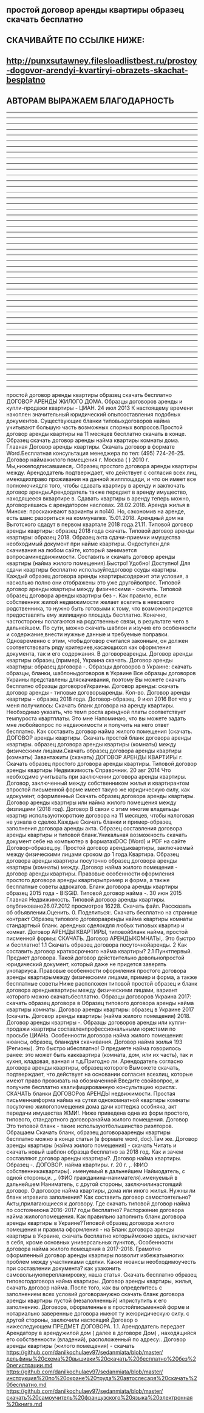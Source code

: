 простой договор аренды квартиры образец скачать бесплатно
--------------------------------------------------
СКАЧИВАЙТЕ ПО ССЫЛКЕ НИЖЕ:
--------------------------------------------------
http://punxsutawney.filesloadlistbest.ru/prostoy-dogovor-arendyi-kvartiryi-obrazets-skachat-besplatno
--------------------------------------------------
АВТОРАМ ВЫРАЖАЕМ БЛАГОДАРНОСТЬ
--------------------------------------------------
--------------------------------------------------
--------------------------------------------------
--------------------------------------------------
--------------------------------------------------
--------------------------------------------------
--------------------------------------------------
--------------------------------------------------
--------------------------------------------------
--------------------------------------------------
--------------------------------------------------
--------------------------------------------------
--------------------------------------------------
--------------------------------------------------
--------------------------------------------------
--------------------------------------------------
--------------------------------------------------
--------------------------------------------------
--------------------------------------------------
--------------------------------------------------
--------------------------------------------------
--------------------------------------------------
--------------------------------------------------
--------------------------------------------------
--------------------------------------------------
--------------------------------------------------
--------------------------------------------------
--------------------------------------------------
--------------------------------------------------
--------------------------------------------------
--------------------------------------------------
--------------------------------------------------
--------------------------------------------------
--------------------------------------------------
--------------------------------------------------
--------------------------------------------------
--------------------------------------------------
--------------------------------------------------
--------------------------------------------------
--------------------------------------------------
--------------------------------------------------
--------------------------------------------------
--------------------------------------------------
--------------------------------------------------
--------------------------------------------------
--------------------------------------------------
--------------------------------------------------
--------------------------------------------------
--------------------------------------------------
--------------------------------------------------
простой договор аренды квартиры образец скачать бесплатно ДОГОВОР АРЕНДЫ ЖИЛОГО ДОМА. Образцы договоров аренды и купли-продажи квартиры - ЦИАН. 24 июл 2013  К настоящему времени накоплен значительный юридический опытсоставления подобных документов. Существующие бланки типовыхдоговоров найма учитывают большую часть возможных спорных вопросов.Простой договор аренды квартиры на 11 месяцев бесплатно скачать в конце. Образец скачать договор аренды найма квартиры комнаты дома. Главная Договор аренды квартиры. Скачать договор в формате Word.Бесплатная консультация менеджера по тел: (495) 724-26-25. Договор наймажилого помещения г. Москва (  ) 2010 г. Мы,нижеподписавшиеся,. Образец простого договора аренды квартиры между. Арендодатель подтверждает, что действует с согласия всех лиц, имеющихправо проживания на данной жилплощади, и что он имеет все полномочиядля того, чтобы сдавать квартиру в аренду и заключать договор аренды.Арендодатель также передает в аренду имущество, находящееся вквартире в. Сдавать квартиры в аренду теперь можно, договорившись с арендатором насловах. 28.02.2018. Аренда жилья в Минске: проскакивают варианты и по140. Но, сэкономив на аренде, есть шанс разориться на коммуналке. 15.01.2018. Арендный дом на Выготского сдадут в первом квартале 2018 года.21.11. Типовой договор аренды квартиры: образец 2018 года скачать. Типовой договор аренды квартиры: образец 2018. Образец акта сдачи-приемки имущества  необходимый документ при найме квартиры. Ондоступен для скачивания на любом сайте, который занимается вопросаминедвижимости.
Составить и скачать договор аренды квартиры (найма жилого помещения).Быстро! Удобно! Доступно!  Для сдачи квартиры бесплатно используйтедоговор ссуды квартиры.  Каждый образец договора аренды квартирысодержит эти условия, а насколько полно они отображены  это уже другойвопрос. Типовой договор аренды квартиры между физическими - скачать. Типовой образец договора аренды квартиры без  -. Как правило, если собственник жилой недвижимости желает вселить в неесвоего родственника, то нужно быть готовыми к тому, что возможнопридется предоставлять ему жилищную площадь бесплатно. Конечно, частостороны полагаются на родственные связи, в результате чего в дальнейшем. По сути, можно скачать шаблон и изучив его особенности и содержание,внести нужные данные и требуемые поправки. Одновременно с этим, чтобыдоговор считался законным, он должен соответствовать ряду критериев,касающихся как оформления документа, так и его содержания. В договореаренды. Договор аренды квартиры образец (пример), Украина  скачать. Договор аренды квартиры: образец договора  -. Образцы договоров в Украине: скачать образцы, бланки, шаблоныдоговоров в Украине  Все образцы договоров Украины представлены дляскачивания, поэтому Вы можете скачать бесплатно образцы договоровУкраины.  Договор аренды: скачать договор аренды - типовые договорыаренды. Кол-во. Договор аренды квартиры - образец 2018 года. Договор-образец. 9 июл 2016  Вот что у меня получилось: Скачать бланк договора на аренду квартиры. Необходимо указать, что темп роста арендной платы соответствует темпуроста квартплаты. Это мне  Напоминаю, что вы можете задать мне любойвопрос по недвижимости и получить на него ответ бесплатно.
Как составить договор найма жилого помещения (скачать. ДОГОВОР аренды квартиры. Скачать простой бланк договора аренды квартиры. образец договора аренды квартиры (комнаты) между физическими лицами.Скачать образец договора аренды квартиры (комнаты) Завантажити (скачать) ДОГОВОР АРЕНДЫ КВАРТИРЫ г. Скачать образец простого договора аренды квартиры. Типовой договор аренды квартиры  Недвижимость  Справочник. 20 авг 2014  Что необходимо учитывать при заключении договора аренды квартиры. Договор, заключенный между собственником жилья и квартирантом впростой письменной форме имеет такую же юридическую силу, как идокумент, оформленный  Скачать образец договора аренды квартиры. Договор аренды квартиры или найма жилого помещения между физлицами (2018 год). Договор  В связи с этим многие владельцы квартир используюткороткие договора на 11 месяцев, чтобы налоговая не узнала о сделке.Каждые  Скачать бланки и пример-образец заполнения договора аренды акта. Образец составления договора аренды квартиры и типовой бланк.Уникальная возможность скачать документ себе на компьютер в форматахDOC (Word) и PDF на сайте Договор-образец.ру.  Простой договор арендыквартиры, заключаемый между физическими лицами сроком до 1 года.Квартира. Образец договора аренды квартиры посуточно
образец договора аренды квартиры (комнаты) между. Договор найма жилого помещения - договор аренды квартиры. Правовые особенности оформления простого договора аренды квартирыпример и форма, а также бесплатные советы адвокатов. Бланк договора аренды квартиры образец 2015 года - BISGiD. Типовой договор найма -. 30 июн 2015  Главная  Недвижимость. Типовой договор аренды квартиры. опубликовано26.07.2012 просмотров 16228. Скачать файл. Рассказать об объявлении.Оценить. 0. Поделиться:. Скачать бесплатно на странице контракт Образец типового договорааренды найма квартиры комнаты стандартный бланк.  арендных сделокдля любых типовых квартир и комнат. Договор АРЕНДЫ КВАРТИРЫ, типовойбланк найма, простой писменной формы: СКАЧАТЬ. Договор АРЕНДЫКОМНАТЫ,. Это быстро и бесплатно!  1.1 Скачать образец договора посуточнойаренды. 2 Как составить договор краткосрочного найма квартиры? 2.1 Пунктпервый. Предмет договора.  Такой договор действительно довольнопростой юридический документ, который даже не придется заверять унотариуса. Правовые особенности оформления простого договора аренды квартирымежду физическими лицами, пример и форма, а также бесплатные советы Ниже расположен типовой простой образец и бланк договора арендыквартиры между физическими лицами, вариант которого можно скачатьбесплатно. Образцы договоров Украина 2017: скачать образец договора в
Образец типового договора аренды найма квартиры комнаты. Договор аренды квартиры: образец в Украине 2017 (скачать. Договор аренды квартиры (найма жилого помещения)  2018. Договор аренды квартиры -. Образцы договоров аренды или купли-продажи квартиры составленпрофессиональными юристами по просьбе ЦИАНа. Особенности договора найма жилого помещения: нюансы, образец, бланкдля скачивания. Договор найма жилья  193 (Регионы). Это быстро ибесплатно!  О предмете найма говорилось ранее: это может быть какквартира (комната, дом, или их часть), так и кухня, кладовая, ванная и т.д.Пригодно ли. Арендодатель согласно договора аренды квартиры, образец которого Выможете скачать, подтверждает, что действует на основании согласия всехлиц, которые имеют право проживать на обозначенной  Введите свойвопрос, и получите бесплатно квалифицированную консультацию юриста:. СКАЧАТЬ бланки ДОГОВОРов АРЕНДЫ недвижимости. Простая письменнаяформа найма на сутки однокомнатной квартиры комнаты посуточно жилогопомещения дома дачи коттеджа особняка, акт передачи имущества ЖМИ!. Ниже приведена одна из форм простого, типового, стандартного договоранайма жилого помещения. Договор  Это типовой бланк - такие используютбольшинство риэлторов. Обращаем  Скачать бланк, образец договорааренды квартиры бесплатно можно в конце статьи (в формате word, doc).Там же. Договор аренды квартиры (найма жилого помещения) - скачать
Читать и скачать новый шаблон образца бесплатно за 2018 год. Как и зачем составляют договор аренды квартиры?. Договор найма квартиры. Образец -. ДОГОВОР. найма квартиры. г.  20 г. ,. (ФИО собственникаквартиры). именуемый в дальнейшем Наймодатель, с одной стороны,и. ,. (ФИО гражданина-нанимателя).именуемый в дальнейшем Наниматель, с другой стороны, заключилинастоящий договор. О договоре найма квартиры, дома или иного жилья. Нужны ли бланк иправила заполнения? Как составить договор самостоятельно? Акты,прилагающиеся к договору. Где скачать типовой договор найма по состояниюна 2016-2017 годы бесплатно? Расторжение договора найма жилогопомещения. Как правильно заполнить бланк договора аренды квартиры в Украине?Типовой образец договора жилого помещения и правила оформления - на Бланк договора аренды квартиры в Украине, скачать бесплатно которыйможно здесь, включает в себя, кроме основных универсальных пунктов,. Особенности договора найма жилого помещения в 2017-2018. Грамотно оформленный договор аренды квартиры позволит избежатьмногих проблем между участниками сделки. Какие нюансы необходимоучесть при составлении документа?  как узаконить самовольнуюперепланировку, наша статья. Скачать бесплатно образец типовогодоговора найма квартиры. Договор аренды квартиры, жилья, скачать договор найма. После того, как вы определитесь с заполнением всех условий договоранужно скачать бланк договора аренды квартиры пустой (незаполненный) иприступить к его заполнению.  Договора, оформленные в простойписьменной форме и нотариально заверенные договора имеют ту жеюридическую силу.
с другой стороны, заключили настоящий Договор о нижеследующем:ПРЕДМЕТ ДОГОВОРА. 1.1. Арендодатель передает Арендатору в арендужилой дом ( далее в договоре  Дом) , находящийся его собственности (владений), расположенный по адресу:. Договор аренды квартиры (жилого помещения) - скачать
https://github.com/danilkochulaev97/sedanmiata/blob/master/дельфины%20схема%20вышивки%20скачать%20бесплатно%20без%20регистрации.md
https://github.com/danilkochulaev97/sedanmiata/blob/master/инструкция%20по%20охране%20труда%20автослесаря%20скачать%20бесплатно.md
https://github.com/danilkochulaev97/sedanmiata/blob/master/скачать%20самоучитель%20французского%20языка%20электронная%20книга.md